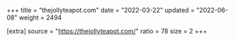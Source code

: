 +++
title = "thejollyteapot.com"
date = "2022-03-22"
updated = "2022-06-08"
weight = 2494

[extra]
source = "https://thejollyteapot.com/"
ratio = 78
size = 2
+++
